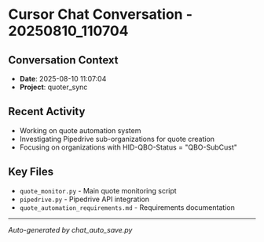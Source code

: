 # Cursor Chat Conversation - 20250810_110704

## Conversation Context
- **Date**: 2025-08-10 11:07:04
- **Project**: quoter_sync

## Recent Activity
- Working on quote automation system
- Investigating Pipedrive sub-organizations for quote creation
- Focusing on organizations with HID-QBO-Status = "QBO-SubCust"

## Key Files
- `quote_monitor.py` - Main quote monitoring script
- `pipedrive.py` - Pipedrive API integration
- `quote_automation_requirements.md` - Requirements documentation

---
*Auto-generated by chat_auto_save.py*
